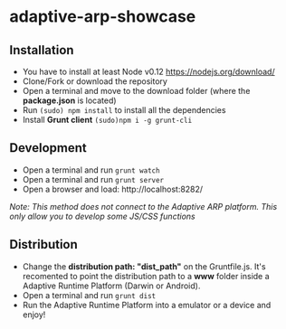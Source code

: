 # adaptive-arp-showcase

## Installation

- You have to install at least Node v0.12 https://nodejs.org/download/
- Clone/Fork or download the repository
- Open a terminal and move to the download folder (where the **package.json** is located)
- Run ```(sudo) npm install``` to install all the dependencies
- Install **Grunt client** ```(sudo)npm i -g grunt-cli```

## Development

- Open a terminal and run ```grunt watch```
- Open a terminal and run ```grunt server```
- Open a browser and load: http://localhost:8282/

*Note: This method does not connect to the Adaptive ARP platform. This only allow you to develop some JS/CSS functions*

## Distribution

- Change the **distribution path: "dist_path"** on the Gruntfile.js. It's recomented to point the distribution path to a **www** folder inside a Adaptive Runtime Platform (Darwin or Android).
- Open a terminal and run ```grunt dist```
- Run the Adaptive Runtime Platform into a emulator or a device and enjoy!
